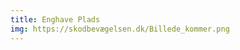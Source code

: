 ```yaml
---
title: Enghave Plads
img: https://skodbevægelsen.dk/Billede_kommer.png
---
```


<!-- Lorem ipsum dolor sit amet consectetur adipisicing elit. Architecto accusantium praesentium eius, ut atque fuga culpa, similique sequi cum eos quis dolorum.